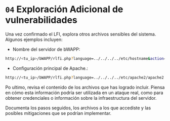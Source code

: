 # `04` Exploración Adicional de vulnerabilidades

Una vez confirmado el LFI, explora otros archivos sensibles del sistema. Algunos ejemplos incluyen:

- Nombre del servidor de bWAPP:

```bash
http://<tu_ip>/bWAPP/rlfi.php?language=../../../../etc/hostname&action=go
```

- Configuración principal de Apache.:

```bash
http://<tu_ip>/bWAPP/rlfi.php?language=../../../../etc/apache2/apache2.conf&action=go
```

Po ultimo, revisa el contenido de los archivos que has logrado incluir. Piensa en cómo esta información podría ser utilizada en un ataque real, como para obtener credenciales o información sobre la infraestructura del servidor. 

Documenta los pasos seguidos, los archivos a los que accediste y las posibles mitigaciones que se podrían implementar.